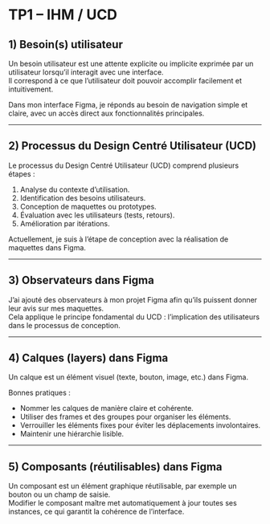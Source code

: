 # TP1 – IHM / UCD

## 1) Besoin(s) utilisateur
Un besoin utilisateur est une attente explicite ou implicite exprimée par un utilisateur lorsqu’il interagit avec une interface.  
Il correspond à ce que l’utilisateur doit pouvoir accomplir facilement et intuitivement.  

Dans mon interface Figma, je réponds au besoin de navigation simple et claire, avec un accès direct aux fonctionnalités principales.

---

## 2) Processus du Design Centré Utilisateur (UCD)
Le processus du Design Centré Utilisateur (UCD) comprend plusieurs étapes :  
1. Analyse du contexte d’utilisation.  
2. Identification des besoins utilisateurs.  
3. Conception de maquettes ou prototypes.  
4. Évaluation avec les utilisateurs (tests, retours).  
5. Amélioration par itérations.  

Actuellement, je suis à l’étape de conception avec la réalisation de maquettes dans Figma.

---

## 3) Observateurs dans Figma
J’ai ajouté des observateurs à mon projet Figma afin qu’ils puissent donner leur avis sur mes maquettes.  
Cela applique le principe fondamental du UCD : l’implication des utilisateurs dans le processus de conception.

---

## 4) Calques (layers) dans Figma
Un calque est un élément visuel (texte, bouton, image, etc.) dans Figma.  

Bonnes pratiques :  
- Nommer les calques de manière claire et cohérente.  
- Utiliser des frames et des groupes pour organiser les éléments.  
- Verrouiller les éléments fixes pour éviter les déplacements involontaires.  
- Maintenir une hiérarchie lisible.

---

## 5) Composants (réutilisables) dans Figma
Un composant est un élément graphique réutilisable, par exemple un bouton ou un champ de saisie.  
Modifier le composant maître met automatiquement à jour toutes ses instances, ce qui garantit la cohérence de l’interface.
